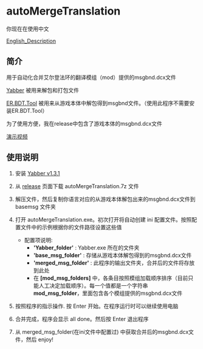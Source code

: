 # autoMergeTranslation

你现在在使用中文

[English_Description](README.md)

## **简介**

用于自动化合并艾尔登法环的翻译模组（mod）提供的msgbnd.dcx文件

[Yabber](https://github.com/JKAnderson/Yabber) 被用来解包和打包文件

[ER.BDT.Tool](https://github.com/Ekey/ER.BDT.Tool) 被用来从游戏本体中解包得到msgbnd文件。（使用此程序不需要安装ER.BDT.Tool）

为了使用方便，我在release中包含了游戏本体的msgbnd.dcx文件

[演示视频](https://www.bilibili.com/video/BV1RL4y1K7Qh/)

## **使用说明**

1. 安装 [Yabber v1.3.1](https://github.com/JKAnderson/Yabber/releases/tag/1.3.1)
2. 从 [release](https://github.com/SkpC9/autoMergeTranslation/releases) 页面下载 autoMergeTranslation.7z 文件
3. 解压文件，然后复制你语言对应的从游戏本体解包出来的msgbnd.dcx文件到 basemsg 文件夹
4. 打开 autoMergeTranslation.exe。初次打开将自动创建 ini 配置文件。按照配置文件中的示例根据你的文件路径设置这些值

    * 配置项说明:
        * **'Yabber_folder'** : Yabber.exe 所在的文件夹
        * **'base_msg_folder'** : 存储从游戏本体解包得到的msgbnd.dcx文件
        * **'merged_msg_folder'** : 此程序的输出文件夹，合并后的文件将存放到此处
        * 在 **[mod_msg_folders]** 中，各条目按照模组加载顺序排序（目前只能人工决定加载顺序）。每一个值都是一个字符串 **mod_msg_folder**，里面包含各个模组提供的msgbnd.dcx文件

5. 按照程序的指示操作. 按 Enter 开始。在程序运行时可以继续使用电脑
6. 合并完成，程序会显示 all done。然后按 Enter 退出程序
7. 从 merged_msg_folder(在ini文件中配置过) 中获取合并后的msgbnd.dcx文件，然后 enjoy!

